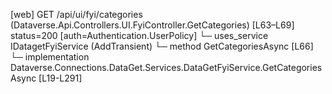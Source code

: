 [web] GET /api/ui/fyi/categories  (Dataverse.Api.Controllers.UI.FyiController.GetCategories)  [L63–L69] status=200 [auth=Authentication.UserPolicy]
  └─ uses_service IDatagetFyiService (AddTransient)
    └─ method GetCategoriesAsync [L66]
      └─ implementation Dataverse.Connections.DataGet.Services.DataGetFyiService.GetCategoriesAsync [L19-L291]


